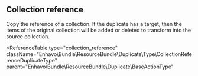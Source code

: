 ## Collection reference

Copy the reference of a collection. If the duplicate has a target, then the items of the original collection will
be added or deleted to transform into the source collection.

<ReferenceTable 
    type="collection_reference"
    className="Enhavo\Bundle\ResourceBundle\Duplicate\Type\CollectionReferenceDuplicateType"
    parent="Enhavo\Bundle\ResourceBundle\Duplicate\BaseActionType"
>
<template v-slot:inherit>
    <ReferenceOption name="groups" type="groups" />
</template>
</ReferenceTable>
